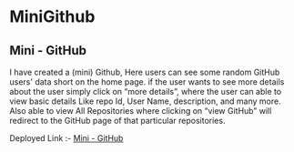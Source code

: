 # MiniGithub

## Mini - GitHub
<p>I have created a (mini) Github, Here users can see some random GitHub users' data short on the home page. if the user wants to see more details about the user simply click on “more details”, where the user can able to view basic details Like repo Id, User Name, description, and many more. Also able to view All Repositories where clicking on “view GitHub” will redirect to the GitHub page of that particular repositories.</p>
Deployed Link :-
<a href='https://mini-github-c94a53.netlify.app/' target='_blank'>Mini - GitHub</a>
